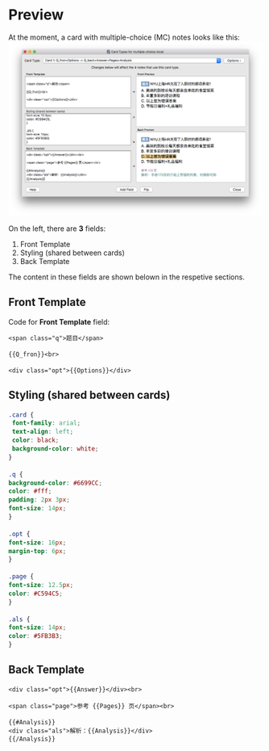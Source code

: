 # Preview
At the moment, a card with multiple-choice (MC) notes looks like this:
![mc notes template](https://github.com/Linerre/Jessie/blob/master/anki/templates/mc_temp1.jpg)

On the left, there are **3** fields:
1. Front Template
2. Styling (shared between cards)
3. Back Template

The content in these fields are shown belown in the respetive sections.

## Front Template
Code for **Front Template** field:
```
<span class="q">题目</span>

{{Q_fron}}<br>

<div class="opt">{{Options}}</div>
```

## Styling (shared between cards)
```css
.card {
 font-family: arial;
 text-align: left;
 color: black;
 background-color: white;
}

.q {
background-color: #6699CC;
color: #fff;
padding: 2px 3px;
font-size: 14px;
}

.opt {
font-size: 16px;
margin-top: 6px;
}

.page {
font-size: 12.5px;
color: #C594C5;
}

.als {
font-size: 14px;
color: #5FB3B3;
}
```

## Back Template
```
<div class="opt">{{Answer}}</div><br>

<span class="page">参考 {{Pages}} 页</span><br>

{{#Analysis}}
<div class="als">解析：{{Analysis}}</div>
{{/Analysis}}
```
